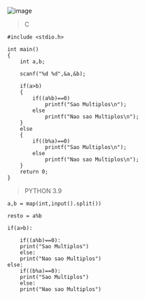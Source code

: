 ![image](https://github.com/lufffe/Beecrowd/assets/90646635/29d6250e-5d12-44e8-bdd8-c538e27814fc)

>C

	#include <stdio.h>

	int main()
	{
		int a,b;

		scanf("%d %d",&a,&b);

		if(a>b)
		{
			if((a%b)==0)
				printf("Sao Multiplos\n");
			else
				printf("Nao sao Multiplos\n");
		}
		else
		{
			if((b%a)==0)
				printf("Sao Multiplos\n");
			else
				printf("Nao sao Multiplos\n");
		}
		return 0;
	}
	
>PYTHON 3.9

	a,b = map(int,input().split())

	resto = a%b

	if(a>b):

	    if((a%b)==0):
		print("Sao Multiplos")
	    else:
		print("Nao sao Multiplos")
	else:
	    if((b%a)==0):
		print("Sao Multiplos")
	    else:
		print("Nao sao Multiplos")   
